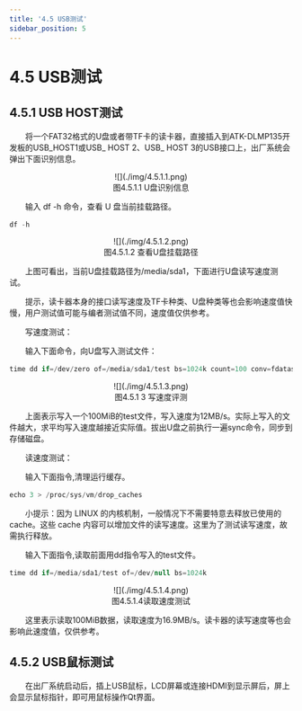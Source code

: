 ```yaml
---
title: '4.5 USB测试'
sidebar_position: 5
---
```


# 4.5 USB测试

## 4.5.1 USB HOST测试

&emsp;&emsp;将一个FAT32格式的U盘或者带TF卡的读卡器，直接插入到ATK-DLMP135开发板的USB_HOST1或USB_ HOST 2、USB_ HOST 3的USB接口上，出厂系统会弹出下面识别信息。

<center>
![](./img/4.5.1.1.png)<br />
图4.5.1.1 U盘识别信息
</center>

&emsp;&emsp;输入 df -h 命令，查看 U 盘当前挂载路径。

```c#
df -h
```

<center>
![](./img/4.5.1.2.png)<br />
图4.5.1.2 查看U盘挂载路径
</center>

&emsp;&emsp;上图可看出，当前U盘挂载路径为/media/sda1，下面进行U盘读写速度测试。

&emsp;&emsp;提示，读卡器本身的接口读写速度及TF卡种类、U盘种类等也会影响速度值快慢，用户测试值可能与编者测试值不同，速度值仅供参考。

&emsp;&emsp;写速度测试：

&emsp;&emsp;输入下面命令，向U盘写入测试文件：

```c#
time dd if=/dev/zero of=/media/sda1/test bs=1024k count=100 conv=fdatasync
```

<center>
![](./img/4.5.1.3.png)<br />
图4.5.1 3 写速度评测
</center>

&emsp;&emsp;上面表示写入一个100MiB的test文件，写入速度为12MB/s。实际上写入的文件越大，求平均写入速度越接近实际值。拔出U盘之前执行一遍sync命令，同步到存储磁盘。

&emsp;&emsp;读速度测试：

&emsp;&emsp;输入下面指令,清理运行缓存。

```c#
echo 3 > /proc/sys/vm/drop_caches
```

&emsp;&emsp;小提示：因为 LINUX 的内核机制，一般情况下不需要特意去释放已使用的 cache。这些 cache 内容可以增加文件的读写速度。这里为了测试读写速度，故需执行释放。

&emsp;&emsp;输入下面指令,读取前面用dd指令写入的test文件。

```c#
time dd if=/media/sda1/test of=/dev/null bs=1024k
```

<center>
![](./img/4.5.1.4.png)<br />
图4.5.1.4读取速度测试
</center>

&emsp;&emsp;这里表示读取100MiB数据，读取速度为16.9MB/s。读卡器的读写速度等也会影响此速度值，仅供参考。

## 4.5.2 USB鼠标测试

&emsp;&emsp;在出厂系统启动后，插上USB鼠标，LCD屏幕或连接HDMI到显示屏后，屏上会显示鼠标指针，即可用鼠标操作Qt界面。

